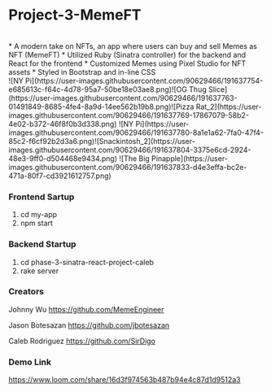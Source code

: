 # Project-3-MemeFT
<br>
* A modern take on NFTs, an app where users can buy and sell Memes as NFT (MemeFT)
* Utilized Ruby (Sinatra controller) for the backend and React for the frontend
* Customized Memes using Pixel Studio for NFT assets
* Styled in Bootstrap and in-line CSS 
<br/>
![NY Pi](https://user-images.githubusercontent.com/90629466/191637754-e685613c-f64c-4d78-95a7-50be18e03ae8.png)![OG Thug Slice](https://user-images.githubusercontent.com/90629466/191637763-01491849-8685-4fe4-8a9d-14ee562b19b8.png)![Pizza Rat_2](https://user-images.githubusercontent.com/90629466/191637769-17867079-58b2-4e02-b372-46f8f0b3d338.png)
![NY Pi](https://user-images.githubusercontent.com/90629466/191637780-8a1e1a62-7fa0-47f4-85c2-f6cf92b2d3a6.png)![Snackintosh_2](https://user-images.githubusercontent.com/90629466/191637804-3375e6cd-2924-48e3-9ff0-d504468e9434.png)
![The Big Pinapple](https://user-images.githubusercontent.com/90629466/191637833-d4e3effa-bc2e-471a-80f7-cd3921612757.png)


### Frontend Sartup
1. cd my-app
2. npm start

### Backend Startup
1. cd phase-3-sinatra-react-project-caleb
2. rake server

### Creators

Johnny Wu 
https://github.com/MemeEngineer

Jason Botesazan
https://github.com/jbotesazan

Caleb Rodriguez
https://github.com/SirDigo

### Demo Link
https://www.loom.com/share/16d3f974563b487b94e4c87d1d9512a3
